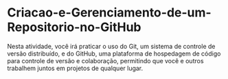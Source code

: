 # Criacao-e-Gerenciamento-de-um-Repositorio-no-GitHub
Nesta atividade, você irá praticar o uso do Git, um sistema de controle de versão distribuído, e do GitHub, uma plataforma de hospedagem de código para controle de versão e colaboração, permitindo que você e outros trabalhem juntos em projetos de qualquer lugar.
